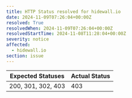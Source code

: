 ```yaml
---
title: HTTP Status resolved for hidewall.io
date: 2024-11-09T07:26:04+00:00Z
resolved: True
resolvedWhen: 2024-11-09T07:26:04+00:00Z
resolvedStartTime: 2024-11-08T11:28:04+00:00Z
severity: notice
affected:
  - hidewall.io
section: issue
---
```


| Expected Statuses | Actual Status  |
|-------------------|----------------|
| 200, 301, 302, 403 | 403 |
